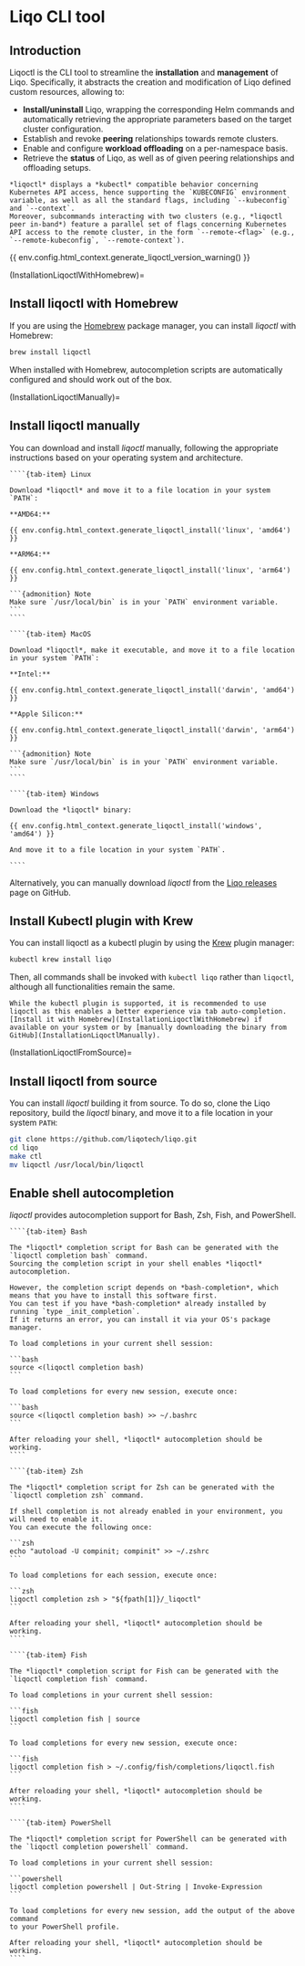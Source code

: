 # Liqo CLI tool

## Introduction

Liqoctl is the CLI tool to streamline the **installation** and **management** of Liqo.
Specifically, it abstracts the creation and modification of Liqo defined custom resources, allowing to:

* **Install/uninstall** Liqo, wrapping the corresponding Helm commands and automatically retrieving the appropriate parameters based on the target cluster configuration.
* Establish and revoke **peering** relationships towards remote clusters.
* Enable and configure **workload offloading** on a per-namespace basis.
* Retrieve the **status** of Liqo, as well as of given peering relationships and offloading setups.

```{admonition} Note
*liqoctl* displays a *kubectl* compatible behavior concerning Kubernetes API access, hence supporting the `KUBECONFIG` environment variable, as well as all the standard flags, including `--kubeconfig` and `--context`.
Moreover, subcommands interacting with two clusters (e.g., *liqoctl peer in-band*) feature a parallel set of flags concerning Kubernetes API access to the remote cluster, in the form `--remote-<flag>` (e.g., `--remote-kubeconfig`, `--remote-context`).
```

{{ env.config.html_context.generate_liqoctl_version_warning() }}

(InstallationLiqoctlWithHomebrew)=

## Install liqoctl with Homebrew

If you are using the [Homebrew](https://brew.sh/) package manager, you can install *liqoctl* with Homebrew:

```bash
brew install liqoctl
```

When installed with Homebrew, autocompletion scripts are automatically configured and should work out of the box.

(InstallationLiqoctlManually)=

## Install liqoctl manually

You can download and install *liqoctl* manually, following the appropriate instructions based on your operating system and architecture.

`````{tab-set}
````{tab-item} Linux

Download *liqoctl* and move it to a file location in your system `PATH`:

**AMD64:**

{{ env.config.html_context.generate_liqoctl_install('linux', 'amd64') }}

**ARM64:**

{{ env.config.html_context.generate_liqoctl_install('linux', 'arm64') }}

```{admonition} Note
Make sure `/usr/local/bin` is in your `PATH` environment variable.
```
````

````{tab-item} MacOS

Download *liqoctl*, make it executable, and move it to a file location in your system `PATH`:

**Intel:**

{{ env.config.html_context.generate_liqoctl_install('darwin', 'amd64') }}

**Apple Silicon:**

{{ env.config.html_context.generate_liqoctl_install('darwin', 'arm64') }}

```{admonition} Note
Make sure `/usr/local/bin` is in your `PATH` environment variable.
```
````

````{tab-item} Windows

Download the *liqoctl* binary:

{{ env.config.html_context.generate_liqoctl_install('windows', 'amd64') }}

And move it to a file location in your system `PATH`.

````
`````

Alternatively, you can manually download *liqoctl* from the [Liqo releases](https://github.com/liqotech/liqo/releases/) page on GitHub.

## Install Kubectl plugin with Krew

You can install liqoctl as a kubectl plugin by using the [Krew](https://krew.sigs.k8s.io/) plugin manager:

```bash
kubectl krew install liqo
```

Then, all commands shall be invoked with `kubectl liqo` rather than `liqoctl`, although all functionalities remain the same.

```{warning}
While the kubectl plugin is supported, it is recommended to use liqoctl as this enables a better experience via tab auto-completion.
[Install it with Homebrew](InstallationLiqoctlWithHomebrew) if available on your system or by [manually downloading the binary from GitHub](InstallationLiqoctlManually).
```

(InstallationLiqoctlFromSource)=

## Install liqoctl from source

You can install *liqoctl* building it from source.
To do so, clone the Liqo repository, build the *liqoctl* binary, and move it to a file location in your system `PATH`:

```bash
git clone https://github.com/liqotech/liqo.git
cd liqo
make ctl
mv liqoctl /usr/local/bin/liqoctl
```

## Enable shell autocompletion

*liqoctl* provides autocompletion support for Bash, Zsh, Fish, and PowerShell.

`````{tab-set}
````{tab-item} Bash

The *liqoctl* completion script for Bash can be generated with the `liqoctl completion bash` command.
Sourcing the completion script in your shell enables *liqoctl* autocompletion.

However, the completion script depends on *bash-completion*, which means that you have to install this software first.
You can test if you have *bash-completion* already installed by running `type _init_completion`.
If it returns an error, you can install it via your OS's package manager.

To load completions in your current shell session:

```bash
source <(liqoctl completion bash)
```

To load completions for every new session, execute once:

```bash
source <(liqoctl completion bash) >> ~/.bashrc
```

After reloading your shell, *liqoctl* autocompletion should be working.
````

````{tab-item} Zsh

The *liqoctl* completion script for Zsh can be generated with the `liqoctl completion zsh` command.

If shell completion is not already enabled in your environment, you will need to enable it.
You can execute the following once:

```zsh
echo "autoload -U compinit; compinit" >> ~/.zshrc
```

To load completions for each session, execute once:

```zsh
liqoctl completion zsh > "${fpath[1]}/_liqoctl"
```

After reloading your shell, *liqoctl* autocompletion should be working.
````

````{tab-item} Fish

The *liqoctl* completion script for Fish can be generated with the `liqoctl completion fish` command.

To load completions in your current shell session:

```fish
liqoctl completion fish | source
```

To load completions for every new session, execute once:

```fish
liqoctl completion fish > ~/.config/fish/completions/liqoctl.fish
```

After reloading your shell, *liqoctl* autocompletion should be working.
````

````{tab-item} PowerShell

The *liqoctl* completion script for PowerShell can be generated with the `liqoctl completion powershell` command.

To load completions in your current shell session:

```powershell
liqoctl completion powershell | Out-String | Invoke-Expression
```

To load completions for every new session, add the output of the above command
to your PowerShell profile.

After reloading your shell, *liqoctl* autocompletion should be working.
````


`````

